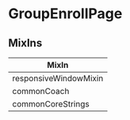 # GroupEnrollPage

## MixIns

<!-- @vuese:GroupEnrollPage:mixIns:start -->
|MixIn|
|---|
|responsiveWindowMixin|
|commonCoach|
|commonCoreStrings|

<!-- @vuese:GroupEnrollPage:mixIns:end -->
